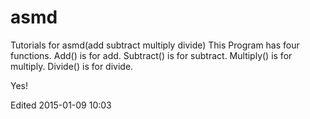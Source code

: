 # asmd
Tutorials for asmd(add subtract multiply divide)
This Program has four functions. 
Add() is for add.
Subtract() is for subtract.
Multiply() is for multiply.
Divide() is for divide.

Yes!

Edited 2015-01-09 10:03

